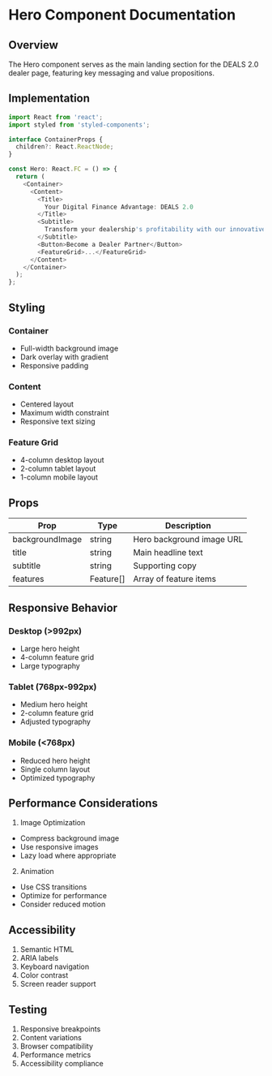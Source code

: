 # Hero Component Documentation

## Overview
The Hero component serves as the main landing section for the DEALS 2.0 dealer page, featuring key messaging and value propositions.

## Implementation

```typescript
import React from 'react';
import styled from 'styled-components';

interface ContainerProps {
  children?: React.ReactNode;
}

const Hero: React.FC = () => {
  return (
    <Container>
      <Content>
        <Title>
          Your Digital Finance Advantage: DEALS 2.0
        </Title>
        <Subtitle>
          Transform your dealership's profitability with our innovative end-to-end financing platform...
        </Subtitle>
        <Button>Become a Dealer Partner</Button>
        <FeatureGrid>...</FeatureGrid>
      </Content>
    </Container>
  );
};
```

## Styling

### Container
- Full-width background image
- Dark overlay with gradient
- Responsive padding

### Content
- Centered layout
- Maximum width constraint
- Responsive text sizing

### Feature Grid
- 4-column desktop layout
- 2-column tablet layout
- 1-column mobile layout

## Props

| Prop | Type | Description |
|------|------|-------------|
| backgroundImage | string | Hero background image URL |
| title | string | Main headline text |
| subtitle | string | Supporting copy |
| features | Feature[] | Array of feature items |


## Responsive Behavior

### Desktop (>992px)
- Large hero height
- 4-column feature grid
- Large typography

### Tablet (768px-992px)
- Medium hero height
- 2-column feature grid
- Adjusted typography

### Mobile (<768px)
- Reduced hero height
- Single column layout
- Optimized typography

## Performance Considerations

1. Image Optimization
- Compress background image
- Use responsive images
- Lazy load where appropriate

2. Animation
- Use CSS transitions
- Optimize for performance
- Consider reduced motion

## Accessibility

1. Semantic HTML
2. ARIA labels
3. Keyboard navigation
4. Color contrast
5. Screen reader support

## Testing

1. Responsive breakpoints
2. Content variations
3. Browser compatibility
4. Performance metrics
5. Accessibility compliance
